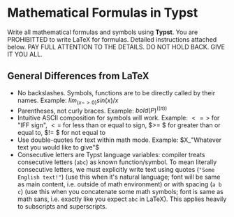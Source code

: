 # Mathematical Formulas in **Typst**

Write all mathematical formulas and symbols using **Typst**.
You are PROHIBITTED to write LaTeX for formulas.
Detailed instructions attached below.
PAY FULL ATTENTION TO THE DETAILS. DO NOT HOLD BACK. GIVE IT YOU ALL.

## General Differences from LaTeX

- No backslashes. Symbols, functions are to be directly called by their names. Example: $lim_(x->0) sin(x)/x$
- Parentheses, not curly braces. Example: $bold(P)^((n))$
- Intuitive ASCII composition for symbols will work. Example: $<=>$ for "IFF sign", $<=$ for less than or equal to sign, $>= $ for greater than or equal to, $!= $ for not equal to
- Use double-quotes for text within math mode. Example: $X_"Whatever text you would like to give"$
- Consecutive letters are Typst language variables: compiler treats consecutive letters (`abc`) as known function/symbol. To mean literally consecutive letters, we must explicitly write text using quotes (`"Some English text!"`) (use this when it's natural language; font will be same as main content, i.e. outside of math environment) or with spacing (`a b c`) (use this when you concatenate some math symbols; font is same as math sans, i.e. exactly like you expect `abc` in LaTeX). This applies heavily to subscripts and superscripts.
